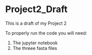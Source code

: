 # Project2_Draft
This is a draft of my Project 2

To properly run the code you will need:

1) The jupyter notebook
2) The threee fasta files
